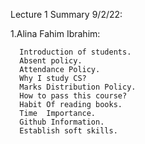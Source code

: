 Lecture 1 Summary 9/2/22:

   1.Alina Fahim Ibrahim:
   
      Introduction of students.
      Absent policy.
      Attendance Policy.
      Why I study CS?
      Marks Distribution Policy.
      How to pass this course?
      Habit Of reading books.
      Time  Importance.
      Github Information.
      Establish soft skills.
  
   
 
